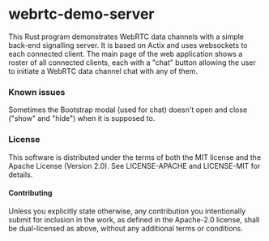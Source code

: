 # webrtc-demo-server

This Rust program demonstrates WebRTC data channels with a simple
back-end signalling server.  It is based on Actix and uses websockets to
each connected client.  The main page of the web application shows a
roster of all connected clients, each with a "chat" button allowing the
user to initiate a WebRTC data channel chat with any of them.

### Known issues

Sometimes the Bootstrap modal (used for chat) doesn't open and close
("show" and "hide") when it is supposed to.

### License

This software is distributed under the terms of both the MIT license and
the Apache License (Version 2.0).  See LICENSE-APACHE and LICENSE-MIT
for details.

#### Contributing

Unless you explicitly state otherwise, any contribution you intentionally submit
for inclusion in the work, as defined in the Apache-2.0 license, shall be
dual-licensed as above, without any additional terms or conditions.
